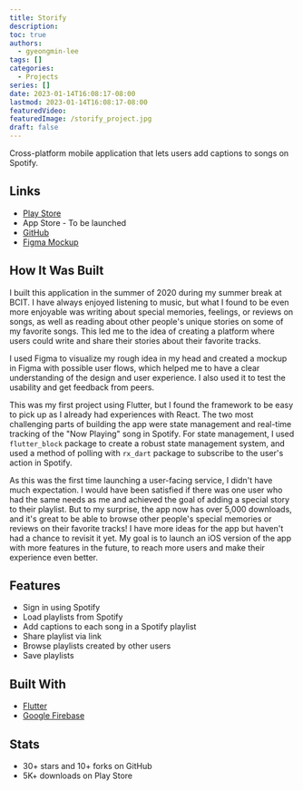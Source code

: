 ```yaml
---
title: Storify
description:
toc: true
authors:
  - gyeongmin-lee
tags: []
categories:
  - Projects
series: []
date: 2023-01-14T16:08:17-08:00
lastmod: 2023-01-14T16:08:17-08:00
featuredVideo:
featuredImage: /storify_project.jpg
draft: false
---
```


Cross-platform mobile application that lets users add captions to songs on Spotify.

<!--more-->

## Links

- [Play Store](https://play.google.com/store/apps/details?id=com.minlee.storify&pli=1)
- App Store - To be launched
- [GitHub](https://github.com/gyeongmin-lee/Storify)
- [Figma Mockup](https://www.figma.com/file/zVlDPaq62mBlO42UqvBGZh/Storify?node-id=0%3A1&t=v6PFtGH8VsHBoBs1-1)

## How It Was Built

I built this application in the summer of 2020 during my summer break at BCIT. I have always enjoyed listening to music, but what I found to be even more enjoyable was writing about special memories, feelings, or reviews on songs, as well as reading about other people's unique stories on some of my favorite songs. This led me to the idea of creating a platform where users could write and share their stories about their favorite tracks.

I used Figma to visualize my rough idea in my head and created a mockup in Figma with possible user flows, which helped me to have a clear understanding of the design and user experience. I also used it to test the usability and get feedback from peers.

This was my first project using Flutter, but I found the framework to be easy to pick up as I already had experiences with React. The two most challenging parts of building the app were state management and real-time tracking of the "Now Playing" song in Spotify. For state management, I used `flutter_block` package to create a robust state management system, and used a method of polling with `rx_dart` package to subscribe to the user's action in Spotify.

As this was the first time launching a user-facing service, I didn't have much expectation. I would have been satisfied if there was one user who had the same needs as me and achieved the goal of adding a special story to their playlist. But to my surprise, the app now has over 5,000 downloads, and it's great to be able to browse other people's special memories or reviews on their favorite tracks! I have more ideas for the app but haven't had a chance to revisit it yet. My goal is to launch an iOS version of the app with more features in the future, to reach more users and make their experience even better.

## Features

- Sign in using Spotify
- Load playlists from Spotify
- Add captions to each song in a Spotify playlist
- Share playlist via link
- Browse playlists created by other users
- Save playlists

## Built With

- [Flutter](https://flutter.dev/)
- [Google Firebase](https://cloud.google.com/firestore/docs/client/get-firebase)

## Stats

- 30+ stars and 10+ forks on GitHub
- 5K+ downloads on Play Store
